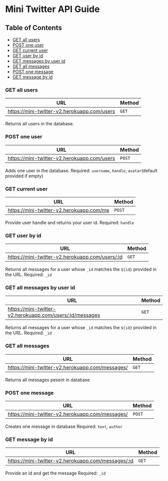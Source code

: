 # Mini Twitter API Guide

## Table of Contents

- [GET all users](https://mini-twitter-v2.herokuapp.com/users)
- [POST one user](https://mini-twitter-v2.herokuapp.com/users)
- [GET current user](https://mini-twitter-v2.herokuapp.com/users/me)
- [GET user by id](https://mini-twitter-v2.herokuapp.com/users/:id)
- [GET messages by user id](https://mini-twitter-v2.herokuapp.com/users/:id/messages)
- [GET all messages ](https://mini-twitter-v2.herokuapp.com/messages)
- [POST one message](https://mini-twitter-v2.herokuapp.com/messages)
- [GET message by id](https://mini-twitter-v2.herokuapp.com/messages/:id)

### GET all users

| URL                                         | Method |
| ------------------------------------------- | ------ |
| https://mini-twitter-v2.herokuapp.com/users | `GET`  |

Returns all users in the database.

### POST one user

| URL                                         | Method |
| ------------------------------------------- | ------ |
| https://mini-twitter-v2.herokuapp.com/users | `POST` |

Adds one user in the database.
Required: `username`, `handle`, `avatar`(default provided if empty)

### GET current user

| URL                                      | Method |
| ---------------------------------------- | ------ |
| https://mini-twitter-v2.herokuapp.com/me | `POST` |

Provide user handle and returns your user id.
Required: `handle`

### GET user by id

| URL                                             | Method |
| ----------------------------------------------- | ------ |
| https://mini-twitter-v2.herokuapp.com/users/:id | `GET`  |

Returns all messages for a user whose `_id` matches the `${id}` provided in the URL.
Required: `_id`

### GET all messages by user id

| URL                                                      | Method |
| -------------------------------------------------------- | ------ |
| https://mini-twitter-v2.herokuapp.com/users/:id/messages | `GET`  |

Returns all messages for a user whose `_id` matches the `${id}` provided in the URL.
Required: `_id`

### GET all messages

| URL                                             | Method |
| ----------------------------------------------- | ------ |
| https://mini-twitter-v2.herokuapp.com/messages/ | `GET`  |

Returns all messages pesent in database

### POST one message

| URL                                             | Method |
| ----------------------------------------------- | ------ |
| https://mini-twitter-v2.herokuapp.com/messages/ | `POST` |

Creates one message in database
Required: `text`, `author`

### GET message by id

| URL                                                | Method |
| -------------------------------------------------- | ------ |
| https://mini-twitter-v2.herokuapp.com/messages/:id | `GET`  |

Provide an id and get the message
Required: `_id`

